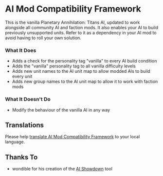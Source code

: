 # AI Mod Compatibility Framework

This is the vanilla Planetary Annihilation: Titans AI, updated to work alongside all community AI and faction mods. It also enables your AI to build previously unsupported units. Refer to it as a dependency in your AI mod to avoid having to roll your own solution.

### What It Does

 - Adds a check for the personality tag "vanilla" to every AI build condition
 - Adds the "vanilla" personality tag to all vanilla difficulty levels
 - Adds new unit names to the AI unit map to allow modded AIs to build every unit
 - Adds new group names to the AI unit map to allow it to work with faction mods

### What It Doesn't Do

 - Modify the behaviour of the vanilla AI in any way

## Translations

Please help [translate AI Mod Compatibility Framework](https://poeditor.com/join/project/SRaVaVcO60) to your local language.

## Thanks To

 - wondible for his creation of the [AI Showdown](https://github.com/JustinLove/ai_showdown/) tool